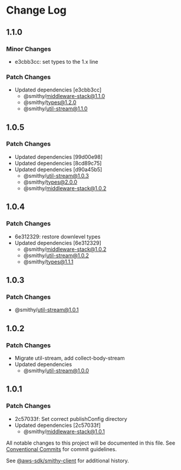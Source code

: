 # Change Log

## 1.1.0

### Minor Changes

- e3cbb3cc: set types to the 1.x line

### Patch Changes

- Updated dependencies [e3cbb3cc]
  - @smithy/middleware-stack@1.1.0
  - @smithy/types@1.2.0
  - @smithy/util-stream@1.1.0

## 1.0.5

### Patch Changes

- Updated dependencies [99d00e98]
- Updated dependencies [8cd89c75]
- Updated dependencies [d90a45b5]
  - @smithy/util-stream@1.0.3
  - @smithy/types@2.0.0
  - @smithy/middleware-stack@1.0.2

## 1.0.4

### Patch Changes

- 6e312329: restore downlevel types
- Updated dependencies [6e312329]
  - @smithy/middleware-stack@1.0.2
  - @smithy/util-stream@1.0.2
  - @smithy/types@1.1.1

## 1.0.3

### Patch Changes

- @smithy/util-stream@1.0.1

## 1.0.2

### Patch Changes

- Migrate util-stream, add collect-body-stream
- Updated dependencies
  - @smithy/util-stream@1.0.0

## 1.0.1

### Patch Changes

- 2c57033f: Set correct publishConfig directory
- Updated dependencies [2c57033f]
  - @smithy/middleware-stack@1.0.1

All notable changes to this project will be documented in this file.
See [Conventional Commits](https://conventionalcommits.org) for commit guidelines.

See [@aws-sdk/smithy-client](https://github.com/aws/aws-sdk-js-v3/blob/main/packages/smithy-client/CHANGELOG.md) for additional history.
